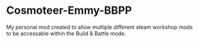 # Cosmoteer-Emmy-BBPP
 My personal mod created to allow multiple different steam workshop mods to be accessable within the Build & Battle mode.
